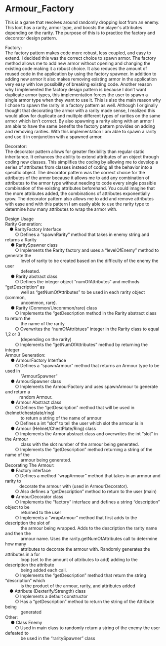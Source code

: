 # Armour_Factory
This is a game that revolves around randomly dropping loot from an enemy. This loot has a rarity, armor type, and boosts the player's attributes depending on the rarity. The purpose of this is to practice the factory and decorator design pattern. 

Factory:<br />
The factory pattern makes code more robust, less coupled, and easy to extend. I decided this
was the correct choice to spawn armor. The factory method allows me to add new armor without
opening and changing the existing code making it a robust choice. It also reduces the amount of
reused code in the application by using the factory spawner. In addition to adding new armor it
also makes removing existing armor in the application very easy with low possibility of breaking
existing code. Another reason why I implemented the factory design pattern is because I
don’t want duplicate armor types, this implementation forces the user to spawn a single armor type
when they want to use it. This is also the main reason why I chose to spawn the rarity in a
factory pattern as well. Although I originally thought that decorating the armor with a rarity
made sense, I realized this would allow for duplicate and multiple different types of rarities on
the same armor which isn’t correct. By also spawning a rarity along with an armor I am able to
have the same benefits the factory pattern provides on adding and removing rarities. With this
implementation I am able to spawn a rarity and use it in conjunction with a spawned armor.

Decorator:<br />
The decorator pattern allows for greater flexibility than regular static inheritance. It enhances the
ability to extend attributes of an object through coding new classes. This simplifies the coding by
allowing me to develop a series of attributes from classes instead of coding all the behavior into
a specific object. The decorator pattern was the correct choice for the attributes of the armor
because it allows me to add any combination of attributes to the armor type without needing to
code every single possible combination of the existing attributes beforehand. You could imagine
that the more attributes added, the combinations of attributes exponentially grow. The
decorator pattern also allows me to add and remove attributes with ease and with this pattern I
am easily able to use the rarity type to determine how many attributes to wrap the armor with.

Design Usage<br />
Rarity Generation:<br />
  &emsp;● RarityFactory Interface<br />
   &emsp;&emsp; ○ Defines a “spawnRarity” method that takes in enemy string and returns a Rarity<br />
 &emsp; ● RaritySpawner class<br />
  &emsp;&emsp;  ○ Implements the Rarity factory and uses a “levelOfEnemy” method to generate the<br />
&emsp;   &emsp;&emsp;   level of rarity to be created based on the difficulty of the enemy the user<br />
 &emsp;  &emsp;&emsp;   defeated.<br />
 &emsp; ● Rarity abstract class<br />
  &emsp;&emsp;   ○ Defines the integer object “numOfAttributes” and methods “getDescription” as<br />
  &emsp; &emsp;&emsp;     well as “getNumOfAttributes” to be used in each rarity object (common,<br />
  &emsp; &emsp;&emsp;     uncommon, rare).<br />
 &emsp; ● Rarity (Common/Uncommon/rare) class<br />
   &emsp;&emsp;  ○ Implements the “getDescription method in the Rarity abstract class to return the<br />
&emsp; &emsp;&emsp;       the name of the rarity<br />
   &emsp;&emsp;  ○ Overwrites the “numOfAttribtues” integer in the Rarity class to equal 1,2 or 3<br />
 &emsp;  &emsp;&emsp;     (depending on the rarity)<br />
   &emsp;&emsp;  ○ Implements the “getNumOfAttributes” method by returning the integer<br />
Armour Generation:<br />
&emsp;  ● ArmourFactory Interface<br />
 &emsp;&emsp;   ○ Defines a “spawnArmour” method that returns an Armour type to be used in<br />
&emsp; &emsp;&emsp;     “ArmourSpawner”<br />
 &emsp; ● ArmourSpawner class<br />
 &emsp;&emsp;   ○ Implements the ArmourFactory and uses spawnArmour to generate and return a<br />
 &emsp;&emsp;&emsp;     random Armour.<br />
 &emsp; ● Armour Abstract class<br />
 &emsp;&emsp;   ○ Defines the “getDescription” method that will be used in (helmet/chestplate/ring)<br />
&emsp; &emsp;&emsp;     to return a string of the name of armour<br />
 &emsp;&emsp;   ○ Defines a int “slot” to tell the user which slot the armour is in<br />
 &emsp; ● Armour (Helmet/ChestPlate/Ring) class<br />
 &emsp;&emsp;   ○ Implements the Armor abstract class and overwrites the int “slot” in the Armour<br />
&emsp;  &emsp;&emsp;    class with the slot number of the armour being generated.<br />
  &emsp;&emsp;  ○ Implements the “getDescription” method returning a string of the name of the<br />
&emsp;  &emsp;&emsp;    armour being generated.<br />
Decorating The Armour:<br />
&emsp;  ● Factory interface<br />
&emsp;&emsp;     ○ Defines a method “wrapArmour” method that takes in an armour and rarity to<br />
 &emsp;&emsp;&emsp;     decorate the armour with (used in ArmourDecorator).<br />
 &emsp;&emsp;    ○ Also defines a “getDescription” method to return to the user (main)<br />
 &emsp; ● ArmourDecorator class<br />
 &emsp;&emsp;   ○ Implements the “factory” interface and defines a string “description” object to be<br />
&emsp; &emsp;&emsp;     returned to the user<br />
 &emsp;&emsp;   ○ Implements a “wrapArmour” method that first adds to the description the slot of<br />
&emsp; &emsp;&emsp;     the armour being wrapped. Adds to the description the rarity name and then the<br />
  &emsp;  &emsp;&emsp;  armour name. Uses the rarity.getNumOfAttributes call to determine how many<br />
  &emsp;  &emsp;&emsp;  attributes to decorate the armour with. Randomly generates the attributes in a for<br />
  &emsp; &emsp;&emsp;   loop (set to the amount of attributes to add) adding to the description the attribute<br />
  &emsp; &emsp;&emsp;   being added each call.<br />
   &emsp;&emsp; ○ Implements the “getDescription” method that return the string “description” which<br />
  &emsp;  &emsp;&emsp;  is the product of the armour, rarity, and attributes added<br />
  &emsp;● Attribute (Dexterify/Strength) class<br />
  &emsp;&emsp;  ○ Implements a default constructor<br />
  &emsp;&emsp;  ○ Has a “getDescription” method to return the string of the Attribute being<br />
 &emsp; &emsp;&emsp;    generated<br />
Other:<br />
&emsp;  ● Class Enemy<br />
 &emsp;&emsp;   ○ Used in main class to randomly return a string of the enemy the user defeated to<br />
&emsp;  &emsp;&emsp;    be used in the “raritySpawner” class<br />


